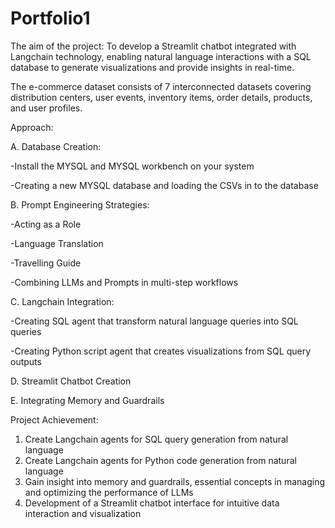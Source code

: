 # Portfolio1

The aim of the project: 
To develop a Streamlit chatbot integrated with Langchain
technology, enabling natural language interactions with a SQL database to generate
visualizations and provide insights in real-time.

The e-commerce dataset consists of 7 interconnected datasets covering distribution
centers, user events, inventory items, order details, products, and user profiles.

Approach:

A. Database Creation:

-Install the MYSQL and MYSQL workbench on your system

-Creating a new MYSQL database and loading the CSVs in to the database

B. Prompt Engineering Strategies:

-Acting as a Role

-Language Translation

-Travelling Guide

-Combining LLMs and Prompts in multi-step workflows

C. Langchain Integration:

-Creating SQL agent that transform natural language queries into SQL queries

-Creating Python script agent that creates visualizations from SQL query outputs

D. Streamlit Chatbot Creation

E. Integrating Memory and Guardrails

Project Achievement:

1. Create Langchain agents for SQL query generation from natural language
2. Create Langchain agents for Python code generation from natural language
3. Gain insight into memory and guardrails, essential concepts in managing and
optimizing the performance of LLMs
4. Development of a Streamlit chatbot interface for intuitive data interaction and
visualization
